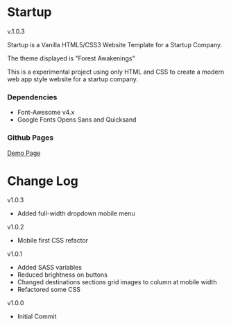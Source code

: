 # Startup

v.1.0.3

Startup is a Vanilla HTML5/CSS3 Website Template for a Startup Company.

The theme displayed is "Forest Awakenings"

This is a experimental project using only HTML and CSS to create a modern web app style website for a startup company.  

### Dependencies

* Font-Awesome v4.x
* Google Fonts Opens Sans and Quicksand

### Github Pages

<a href="https://jbratcher.github.io/startup_template/" target="_blank">Demo Page</a>

# Change Log

v1.0.3

* Added full-width dropdown mobile menu

v1.0.2

* Mobile first CSS refactor

v1.0.1

* Added SASS variables
* Reduced brightness on buttons
* Changed destinations sections grid images to column at mobile width
* Refactored some CSS

v1.0.0

* Initial Commit
